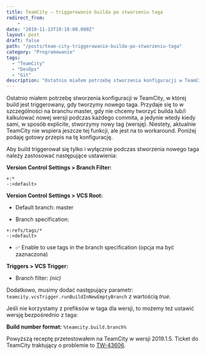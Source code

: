 ```yaml
---
title: TeamCity — triggerowanie builda po stworzeniu taga
redirect_from:
    -
date: "2019-11-13T19:10:00.000Z"
layout: post
draft: false
path: "/posts/team-city-triggerowanie-builda-po-stworzeniu-taga"
category: "Programowanie"
tags:
  - "TeamCity"
  - "DevOps"
  - "Git"
description: "Ostatnio miałem potrzebę stworzenia konfiguracji w TeamCity, w której build jest triggerowany, gdy tworzymy nowego taga. Przydaje się to w szczególności na branchu master, gdy nie chcemy tworzyć builda lub/i kalkulować nowej wersji podczas każdego commita, a jedynie wtedy kiedy sami, w sposób explicite, stworzymy nowy tag (wersję). Niestety, aktualnie TeamCity nie wspiera jeszcze tej funkcji, ale jest na to workaround. Poniżej podaję gotowy przepis na tę konfigurację."
---
```


Ostatnio miałem potrzebę stworzenia konfiguracji w TeamCity, w której build jest triggerowany, gdy tworzymy nowego taga. Przydaje się to w szczególności na branchu master, gdy nie chcemy tworzyć builda lub/i kalkulować nowej wersji podczas każdego commita, a jedynie wtedy kiedy sami, w sposób explicite, stworzymy nowy tag (wersję). Niestety, aktualnie TeamCity nie wspiera jeszcze tej funkcji, ale jest na to workaround. Poniżej podaję gotowy przepis na tę konfigurację.

Aby build triggerował się tylko i wyłącznie podczas stworzenia nowego taga należy zastosować następujące ustawienia:

**Version Control Settings > Branch Filter:**

```
+:*
-:<default>
```

**Version Control Settings > VCS Root:**

* Default branch: master

* Branch specification:

```
+:refs/tags/*
-:<default>
```

* ✅ Enable to use tags in the branch specification (opcja ma być zaznaczona)

**Triggers > VCS Trigger:**

* Branch filter: _(nic)_

Dodatkowo, musimy dodać następujący parametr: `teamcity.vcsTrigger.runBuildInNewEmptyBranch` z wartością _true_.

Jeśli nie korzystamy z prefiksów w taga dla wersji, to możemy też ustawić wersję bezpośrednio z taga:

**Build number format:** `%teamcity.build.branch%`

Powyższą receptę przetestowałem na TeamCity w wersji 2019.1.5. Ticket do TeamCity traktujący o problemie to [TW-43606](https://youtrack.jetbrains.com/issue/TW-43606).
